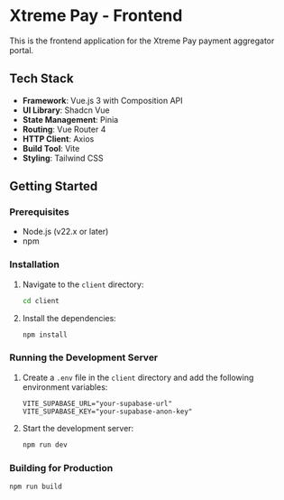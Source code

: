 # Xtreme Pay - Frontend

This is the frontend application for the Xtreme Pay payment aggregator portal.

## Tech Stack

- **Framework**: Vue.js 3 with Composition API
- **UI Library**: Shadcn Vue
- **State Management**: Pinia
- **Routing**: Vue Router 4
- **HTTP Client**: Axios
- **Build Tool**: Vite
- **Styling**: Tailwind CSS

## Getting Started

### Prerequisites

- Node.js (v22.x or later)
- npm

### Installation

1.  Navigate to the `client` directory:
    ```bash
    cd client
    ```
2.  Install the dependencies:
    ```bash
    npm install
    ```

### Running the Development Server

1.  Create a `.env` file in the `client` directory and add the following environment variables:
    ```
    VITE_SUPABASE_URL="your-supabase-url"
    VITE_SUPABASE_KEY="your-supabase-anon-key"
    ```
2.  Start the development server:
    ```bash
    npm run dev
    ```

### Building for Production

```bash
npm run build
